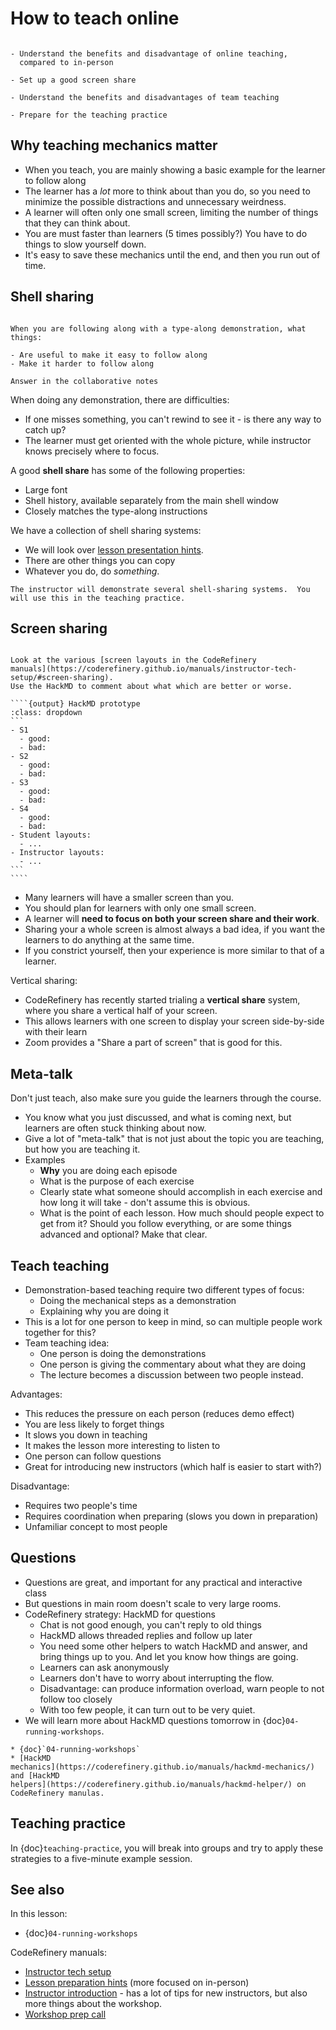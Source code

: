 # How to teach online

```{questions}
```

```{objectives}
- Understand the benefits and disadvantage of online teaching,
  compared to in-person

- Set up a good screen share

- Understand the benefits and disadvantages of team teaching

- Prepare for the teaching practice
```


## Why teaching mechanics matter

- When you teach, you are mainly showing a basic example for the
  learner to follow along
- The learner has a *lot* more to think about than you do, so you need
  to minimize the possible distractions and unnecessary weirdness.
- A learner will often only one small screen, limiting the number of
  things that they can think about.
- You are must faster than learners (5 times possibly?)  You have to
  do things to slow yourself down.
- It's easy to save these mechanics until the end, and then you run
  out of time.




## Shell sharing

```{discussion} Discussion: what goes into a good shell share or demonstration?

When you are following along with a type-along demonstration, what
things:

- Are useful to make it easy to follow along
- Make it harder to follow along

Answer in the collaborative notes
```

When doing any demonstration, there are difficulties:

- If one misses something, you can't rewind to see it - is there any
  way to catch up?
- The learner must get oriented with the whole picture, while
  instructor knows precisely where to focus.

A good **shell share** has some of the following properties:

- Large font
- Shell history, available separately from the main shell window
- Closely matches the type-along instructions

We have a collection of shell sharing systems:
- We will look over [lesson presentation
hints](https://coderefinery.github.io/manuals/instructor-tech-setup/#terminal-history-window).
- There are other things you can copy
- Whatever you do, do *something*.

```{discussion}
The instructor will demonstrate several shell-sharing systems.  You
will use this in the teaching practice.
```



## Screen sharing

`````{discussion}

Look at the various [screen layouts in the CodeRefinery
manuals](https://coderefinery.github.io/manuals/instructor-tech-setup/#screen-sharing).
Use the HackMD to comment about what which are better or worse.

````{output} HackMD prototype
:class: dropdown
```
- S1
  - good:
  - bad:
- S2
  - good:
  - bad:
- S3
  - good:
  - bad:
- S4
  - good:
  - bad:
- Student layouts:
  - ...
- Instructor layouts:
  - ...
```
````
`````

- Many learners will have a smaller screen than you.
- You should plan for learners with only one small screen.
- A learner will **need to focus on both your screen share and their
  work**.
- Sharing your a whole screen is almost always a bad idea, if you want
  the learners to do anything at the same time.
- If you constrict yourself, then your experience is more similar to
  that of a learner.

Vertical sharing:
- CodeRefinery has recently started trialing a **vertical share**
  system, where you share a vertical half of your screen.
- This allows learners with one screen to display your screen
  side-by-side with their learn
- Zoom provides a "Share a part of screen" that is good for this.



## Meta-talk

Don't just teach, also make sure you guide the learners through the
course.

- You know what you just discussed, and what is coming next, but
  learners are often stuck thinking about now.
- Give a lot of "meta-talk" that is not just about the topic you are
  teaching, but how you are teaching it.
- Examples
  - **Why** you are doing each episode
  - What is the purpose of each exercise
  - Clearly state what someone should accomplish in each exercise and
    how long it will take - don't assume this is obvious.
  - What is the point of each lesson.  How much should people expect
    to get from it?  Should you follow everything, or are some things
    advanced and optional?  Make that clear.



## Teach teaching

- Demonstration-based teaching require two different types of focus:
  - Doing the mechanical steps as a demonstration
  - Explaining why you are doing it
- This is a lot for one person to keep in mind, so can multiple people
  work together for this?
- Team teaching idea:
  - One person is doing the demonstrations
  - One person is giving the commentary about what they are doing
  - The lecture becomes a discussion between two people instead.

Advantages:
- This reduces the pressure on each person (reduces demo effect)
- You are less likely to forget things
- It slows you down in teaching
- It makes the lesson more interesting to listen to
- One person can follow questions
- Great for introducing new instructors (which half is easier to start
  with?)

Disadvantage:
- Requires two people's time
- Requires coordination when preparing (slows you down in preparation)
- Unfamiliar concept to most people



## Questions

- Questions are great, and important for any practical and interactive
  class
- But questions in main room doesn't scale to very large rooms.
- CodeRefinery strategy: HackMD for questions
  - Chat is not good enough, you can't reply to old things
  - HackMD allows threaded replies and follow up later
  - You need some other helpers to watch HackMD and answer, and bring
    things up to you.  And let you know how things are going.
  - Learners can ask anonymously
  - Learners don't have to worry about interrupting the flow.
  - Disadvantage: can produce information overload, warn people to not
    follow too closely
  - With too few people, it can turn out to be very quiet.
- We will learn more about HackMD questions tomorrow in
  {doc}`04-running-workshops`.

```{seealso}
* {doc}`04-running-workshops`
* [HackMD
mechanics](https://coderefinery.github.io/manuals/hackmd-mechanics/)
and [HackMD
helpers](https://coderefinery.github.io/manuals/hackmd-helper/) on
CodeRefinery manulas.
```



## Teaching practice

In {doc}`teaching-practice`, you will break into groups and try to
apply these strategies to a five-minute example session.



## See also

In this lesson:

* {doc}`04-running-workshops`

CodeRefinery manuals:

* [Instructor tech
  setup](https://coderefinery.github.io/manuals/instructor-tech-setup/)
* [Lesson preparation
  hints](https://coderefinery.github.io/manuals/presenting/) (more
  focused on in-person)
* [Instructor
  introduction](https://coderefinery.github.io/manuals/presenting/) -
  has a lot of tips for new instructors, but also more things about
  the workshop.
* [Workshop prep call](https://coderefinery.github.io/manuals/workshop-prep-call/)
